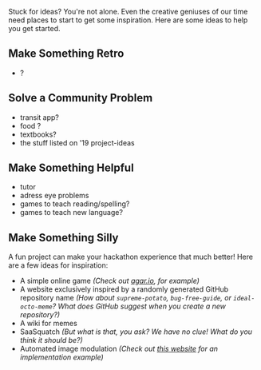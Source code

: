 Stuck for ideas? You're not alone. Even the creative geniuses of our time need places to start to get some inspiration. Here are some ideas to help you get started.

## Make Something Retro
- ?

## Solve a Community Problem
- transit app?
- food ?
- textbooks?
- the stuff listed on '19 project-ideas

## Make Something Helpful
- tutor
- adress eye problems
- games to teach reading/spelling?
- games to teach new language?

## Make Something Silly
A fun project can make your hackathon experience that much better! Here are a few ideas for inspiration:

- A simple online game _(Check out [agar.io](https://agar.io/index.html), for example)_
- A website exclusively inspired by a randomly generated GitHub repository name _(How about `supreme-potato`, `bug-free-guide`, or `ideal-octo-meme`? What does GitHub suggest when you create a new repository?)_
- A wiki for memes
- SaaSquatch _(But what is that, you ask? We have no clue! What do you think it should be?)_
- Automated image modulation _(Check out [this website](https://deepfriedmemes.com/) for an implementation example)_
